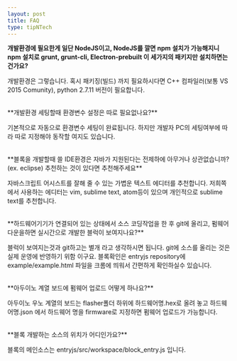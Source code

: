 ```yaml
---
layout: post
title: FAQ
type: tipNTech
---
```


**개발환경에 필요한게 일단 NodeJS이고, NodeJS를 깔면 npm 설치가 가능해지니 npm 설치로 grunt, grunt-cli, Electron-prebuilt 이 세가지의 패키지만 설치하면는 건가요?** 

개발환경은 그렇습니다. 혹시 패키징(빌드) 까지 필요하시다면 C++ 컴파일러(보통 VS 2015 Comunity), python 2.7.11 버전이 필요합니다.

<br/>
**개발환경 세팅할때 환경변수 설정은 따로 필요없나요?**  

기본적으로 자동으로 환경변수 세팅이 완료됩니다. 하지만 개발자 PC의 세팅여부에 따라 따로 지정해야 동작할 여지도 있습니다.

<br/>
**블록을 개발할때 쓸 IDE환경은 자바가 지원된다는 전제하에 아무거나 상관없습니까? <br>(ex. eclipse) 추천하는 것이 있다면 추천해주세요**  

자바스크립트 어시스트를 잘해 줄 수 있는 가볍운 텍스트 에디터를 추천합니다. 저희쪽에서 사용하는 에디터는 vim, sublime text, atom등이 있으며 개인적으로 sublime text를 추천합니다.

<br/>
**하드웨어기기가 연결되어 있는 상태에서 소스 코딩작업을 한 후 git에 올리고, 펌웨어 다운을하면 실시간으로 개발한 블럭이 보여지나요?**

블럭이 보여지는것과 git하고는 별개 라고 생각하시면 됩니다.
git에 소스를 올리는 것은 실제 운영에 반영하기 위함 이구요.
블록확인은 entryjs repository에 example/example.html 파일을 크롬에 띄워서 간편하게 확인하실수 있습니다.

<br/>
**아두이노 계열 보드에 펌웨어 업로드 어떻게 하나요?**

아두이노 우노 계열의 보드는 flasher폴더 하위에 하드웨어명.hex로 올려 놓고 하드웨어명.json 에서 하드웨어 명을 firmware로 지정하면 펌웨어 업로드가 가능합니다.

<br/>
**블록 개발하는 소스의 위치가 어디인가요?**

블록의 메인소스는 entryjs/src/workspace/block_entry.js 입니다.